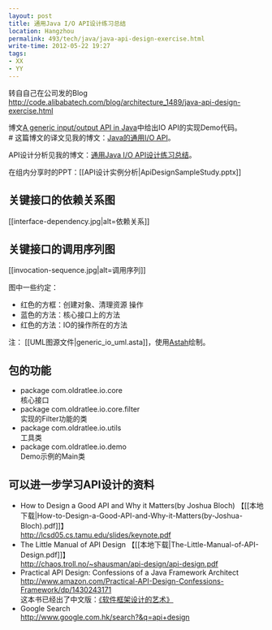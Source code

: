 ```yaml
---
layout: post
title: 通用Java I/O API设计练习总结
location: Hangzhou
permalink: 493/tech/java/java-api-design-exercise.html
write-time: 2012-05-22 19:27
tags:
- XX
- YY
---
```


转自自己在公司发的Blog http://code.alibabatech.com/blog/architecture_1489/java-api-design-exercise.html

博文[A generic input/output API in Java](http://www.jroller.com/rickard/entry/a_generic_input_output_api)中给出IO API的实现Demo代码。  
\# 这篇博文的译文见我的博文：[Java的通用I/O API](http://oldratlee.com/474/tech/java/generic-io-api-in-java-and-api-design.html)。

API设计分析见我的博文：[通用Java I/O API设计练习总结](http://oldratlee.com/493/tech/java/java-api-design-exercise.html)。

在组内分享时的PPT：[[API设计实例分析|ApiDesignSampleStudy.pptx]]

关键接口的依赖关系图
------------------------------

[[interface-dependency.jpg|alt=依赖关系]]

关键接口的调用序列图
------------------------------

[[invocation-sequence.jpg|alt=调用序列]]

图中一些约定：

* 红色的方框：创建对象、清理资源 操作
* 蓝色的方法：核心接口上的方法 
* 红色的方法：IO的操作所在的方法 

注： [[UML图源文件|generic_io_uml.asta]]，使用[Astah](http://astah.net/download#community)绘制。

包的功能
------------------------------

- package com.oldratlee.io.core  
核心接口
- package com.oldratlee.io.core.filter  
实现的Filter功能的类
- package com.oldratlee.io.utils  
工具类
- package com.oldratlee.io.demo  
Demo示例的Main类

可以进一步学习API设计的资料
------------------------------

* How to Design a Good API and Why it Matters(by Joshua Bloch) 【[[本地下载|How-to-Design-a-Good-API-and-Why-it-Matters(by-Joshua-Bloch).pdf]]】  
<http://lcsd05.cs.tamu.edu/slides/keynote.pdf>
* The Little Manual of API Design 【[[本地下载|The-Little-Manual-of-API-Design.pdf]]】  
<http://chaos.troll.no/~shausman/api-design/api-design.pdf>
* Practical API Design: Confessions of a Java Framework Architect  
<http://www.amazon.com/Practical-API-Design-Confessions-Framework/dp/1430243171>  
这本书已经出了中文版：[《软件框架设计的艺术》](http://book.douban.com/subject/6003832/)
* Google Search  
<http://www.google.com.hk/search?&q=api+design>